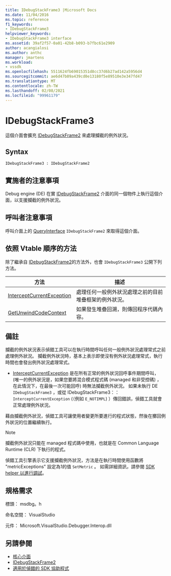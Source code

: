 ```yaml
---
title: IDebugStackFrame3 |Microsoft Docs
ms.date: 11/04/2016
ms.topic: reference
f1_keywords:
- IDebugStackFrame3
helpviewer_keywords:
- IDebugStackFrame3 interface
ms.assetid: 39af2f57-0a01-42b8-b093-b7fbc61e2909
author: acangialosi
ms.author: anthc
manager: jmartens
ms.workload:
- vssdk
ms.openlocfilehash: 5511624fb69015351d8cc37d6b27ad142a5956d4
ms.sourcegitcommit: ae6d47b09a439cd0e13180f5e89510e3e347fd47
ms.translationtype: MT
ms.contentlocale: zh-TW
ms.lasthandoff: 02/08/2021
ms.locfileid: "99961179"
---
```

# <a name="idebugstackframe3"></a>IDebugStackFrame3
這個介面會擴充 [IDebugStackFrame2](../../../extensibility/debugger/reference/idebugstackframe2.md) 來處理攔截的例外狀況。

## <a name="syntax"></a>Syntax

```
IDebugStackFrame3 : IDebugStackFrame2
```

## <a name="notes-for-implementers"></a>實施者的注意事項
 Debug engine (DE) 在實 [IDebugStackFrame2](../../../extensibility/debugger/reference/idebugstackframe2.md) 介面的同一個物件上執行這個介面，以支援攔截的例外狀況。

## <a name="notes-for-callers"></a>呼叫者注意事項
 呼叫介面上的 [QueryInterface](/cpp/atl/queryinterface) `IDebugStackFrame2` 來取得這個介面。

## <a name="methods-in-vtable-order"></a>依照 Vtable 順序的方法
 除了繼承自 [IDebugStackFrame2](../../../extensibility/debugger/reference/idebugstackframe2.md)的方法外，也會 `IDebugStackFrame3` 公開下列方法。

|方法|描述|
|------------|-----------------|
|[InterceptCurrentException](../../../extensibility/debugger/reference/idebugstackframe3-interceptcurrentexception.md)|處理任何一般例外狀況處理之前的目前堆疊框架的例外狀況。|
|[GetUnwindCodeContext](../../../extensibility/debugger/reference/idebugstackframe3-getunwindcodecontext.md)|如果發生堆疊回溯，則傳回程序代碼內容。|

## <a name="remarks"></a>備註
 攔截的例外狀況表示偵錯工具可以在執行時間呼叫任何一般例外狀況處理常式之前處理例外狀況。 攔截例外狀況時，基本上表示即使沒有例外狀況處理常式，執行時間也會發出例外狀況處理常式。

- [InterceptCurrentException](../../../extensibility/debugger/reference/idebugstackframe3-interceptcurrentexception.md) 是在所有正常的例外狀況回呼事件期間呼叫， (唯一的例外狀況是，如果您要將混合模式程式碼 (managed 和非受控碼) ，在此情況下，在最後一次可能回呼) 時無法攔截例外狀況。 如果未執行 DE `IDebugStackFrame3` ，或從 IDebugStackFrame3：： `InterceptCurrentException` (（例如 `E_NOTIMPL`) ）傳回錯誤，偵錯工具就會正常處理例外狀況。

 藉由攔截例外狀況，偵錯工具可讓使用者變更所要進行的程式狀態，然後在擲回例外狀況的位置繼續執行。

> [!NOTE]
> 攔截例外狀況只能在 managed 程式碼中使用，也就是在 Common Language Runtime (CLR) 下執行的程式。

 偵錯工具引擎表示它支援攔截例外狀況，方法是在執行時間使用函數將 "metricExceptions" 設定為1的值 `SetMetric` 。 如需詳細資訊，請參閱 [SDK helper 以進行調試](../../../extensibility/debugger/reference/sdk-helpers-for-debugging.md)。

## <a name="requirements"></a>規格需求
 標頭： msdbg。h

 命名空間： VisualStudio

 元件： Microsoft.VisualStudio.Debugger.Interop.dll

## <a name="see-also"></a>另請參閱
- [核心介面](../../../extensibility/debugger/reference/core-interfaces.md)
- [IDebugStackFrame2](../../../extensibility/debugger/reference/idebugstackframe2.md)
- [適用於偵錯的 SDK 協助程式](../../../extensibility/debugger/reference/sdk-helpers-for-debugging.md)
